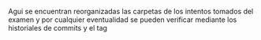 Agui se encuentran reorganizadas las carpetas de los intentos tomados del examen y por cualquier eventualidad se pueden verificar mediante los historiales de commits y el tag
